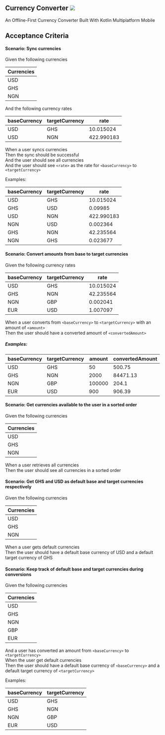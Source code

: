 ## Currency Converter ![](https://github.com/KwabenBerko/Currency-Converter/actions/workflows/master.yml/badge.svg)

An Offline-First Currency Converter Built With Kotlin Multiplatform Mobile

## Acceptance Criteria

#### Scenario: Sync currencies

Given the following currencies

| Currencies |
|------------|
| USD        |
| GHS        |
| NGN        |

And the following currency rates

| baseCurrency | targetCurrency | rate       |
|--------------|----------------|------------|
| USD          | GHS            | 10.015024  |
| USD          | NGN            | 422.990183 |

When a user syncs currencies  
Then the sync should be successful  
And the user should see all currencies  
And the user should see `<rate>` as the rate for `<baseCurrency>` to `<targetCurrency>`

Examples:

| baseCurrency | targetCurrency | rate       |
|--------------|----------------|------------|
| USD          | GHS            | 10.015024  | 
| GHS          | USD            | 0.09985    |
| USD          | NGN            | 422.990183 |
| NGN          | USD            | 0.002364   | 
| GHS          | NGN            | 42.235564  | 
| NGN          | GHS            | 0.023677   |

#### Scenario: Convert amounts from base to target currencies

Given the following currency rates

| baseCurrency | targetCurrency | rate      |
|--------------|----------------|-----------|
| USD          | GHS            | 10.015024 |
| GHS          | NGN            | 42.235564 |
| NGN          | GBP            | 0.002041  |
| EUR          | USD            | 1.007097  |

When a user converts from `<baseCurrency>` to `<targetCurrency>` with an amount of `<amount>`  
Then the user should have a converted amount of  `<convertedAmount>`

##### Examples:

| baseCurrency | targetCurrency | amount | convertedAmount |
|--------------|----------------|--------|-----------------|
| USD          | GHS            | 50     | 500.75          |
| GHS          | NGN            | 2000   | 84471.13        |
| NGN          | GBP            | 100000 | 204.1           |
| EUR          | USD            | 900    | 906.39          |

#### Scenario: Get currencies available to the user in a sorted order

Given the following currencies

| Currencies |
|------------|
| USD        |
| GHS        |
| NGN        |

When a user retrieves all currencies  
Then the user should see all currencies in a sorted order

#### Scenario: Get GHS and USD as default base and target currencies respectively

Given the following currencies

| Currencies |
|------------|
| USD        |
| GHS        |
| NGN        |

When a user gets default currencies  
Then the user should have a default base currency of USD and a default target currency of GHS

#### Scenario: Keep track of default base and target currencies during conversions

Given the following currencies

| Currencies |
|------------|
| USD        |
| GHS        |
| NGN        |
| GBP        |
| EUR        |

And a user has converted an amount from `<baseCurrency>` to `<targetCurrency>`  
When the user get default currencies  
Then the user should have a default base currency of `<baseCurrency>` and a default target currency
of `<targetCurrency>`

Examples:

| baseCurrency | targetCurrency |
|--------------|----------------|
| USD          | GHS            |
| GHS          | NGN            |
| NGN          | GBP            |
| EUR          | USD            |

